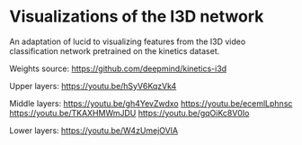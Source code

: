 # Visualizations of the I3D network

An adaptation of lucid to visualizing features from the I3D
video classification network pretrained on the kinetics dataset.

Weights source: 
https://github.com/deepmind/kinetics-i3d


Upper layers: https://youtu.be/hSyV6KqzVk4

Middle layers:
 https://youtu.be/gh4YevZwdxo
 https://youtu.be/ecemlLphnsc
 https://youtu.be/TKAXHMWmJDU
 https://youtu.be/gqOiKc8V0Io  

Lower layers: https://youtu.be/W4zUmejOVlA

